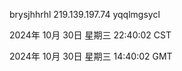 brysjhhrhl 219.139.197.74 yqqlmgsycl

2024年 10月 30日 星期三 22:40:02 CST

2024年 10月 30日 星期三 14:40:02 GMT
